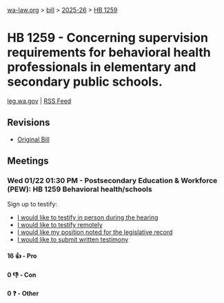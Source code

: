 [wa-law.org](/) > [bill](/bill/) > [2025-26](/bill/2025-26/) > [HB 1259](/bill/2025-26/hb/1259/)

# HB 1259 - Concerning supervision requirements for behavioral health professionals in elementary and secondary public schools.
[leg.wa.gov](https://app.leg.wa.gov/billsummary?BillNumber=1259&Year=2025&Initiative=false) | [RSS Feed](./rss.xml)

## Revisions
* [Original Bill](1/)

## Meetings
### Wed 01/22 01:30 PM - Postsecondary Education & Workforce (PEW): HB 1259 Behavioral health/schools
Sign up to testify:
* [I would like to testify in person during the hearing](https://app.leg.wa.gov/csi/Testifier/Add?chamber=House&mId=32513&aId=161834&caId=24918&tId=1)
* [I would like to testify remotely](https://app.leg.wa.gov/csi/Testifier/Add?chamber=House&mId=32513&aId=161834&caId=24918&tId=2)
* [I would like my position noted for the legislative record](https://app.leg.wa.gov/csi/Testifier/Add?chamber=House&mId=32513&aId=161834&caId=24918&tId=3)
* [I would like to submit written testimony](https://app.leg.wa.gov/csi/Testifier/Add?chamber=House&mId=32513&aId=161834&caId=24918&tId=4)

#### 16 👍 - Pro

#### 0 👎 - Con

#### 0 ❓ - Other
